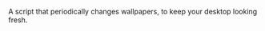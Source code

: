 <html>
   <head>
      <meta http-equiv="Content-Type" content="text/html; charset=UTF-8">
   </head>

   <body>
	<div>
	<p>A script that periodically changes wallpapers, to keep your desktop looking fresh.</p>
	</div>
   </body>
</html>

